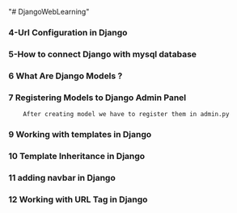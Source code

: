 "# DjangoWebLearning" 

### 4-Url Configuration in Django
### 5-How to connect Django with mysql database
### 6 What Are Django Models ?
### 7 Registering Models to Django Admin Panel
        After creating model we have to register them in admin.py

### 9 Working with templates in Django     
### 10 Template Inheritance in Django   
### 11 adding navbar in Django
### 12 Working with URL Tag in Django

